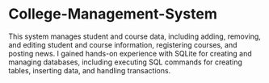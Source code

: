 # College-Management-System
This system manages student and course data, including adding, removing, and editing student and course information, registering courses, and posting news. I gained hands-on experience with SQLite for creating and managing databases, including executing SQL commands for creating tables, inserting data, and handling transactions.

